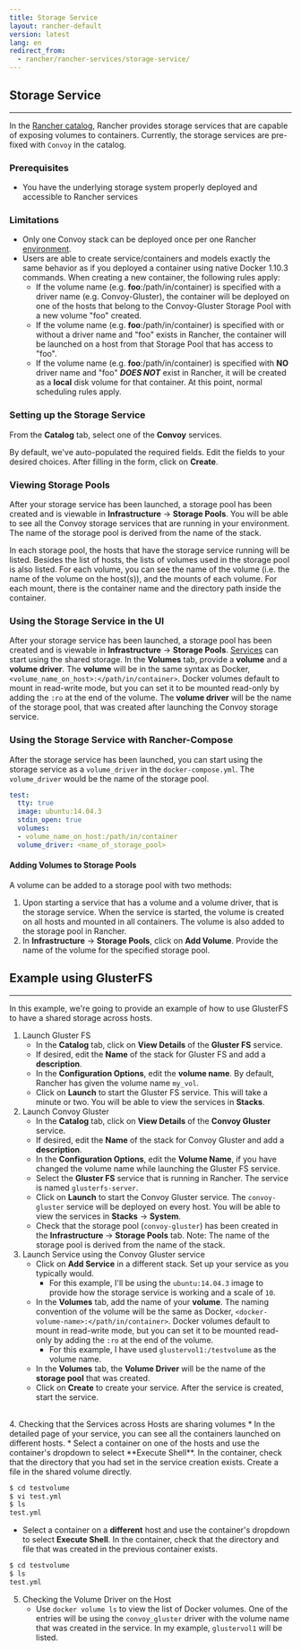 ```yaml
---
title: Storage Service
layout: rancher-default
version: latest
lang: en
redirect_from:
  - rancher/rancher-services/storage-service/
---
```


## Storage Service
---

In the [Rancher catalog]({{site.baseurl}}/rancher/{{page.version}}/{{page.lang}}/catalog/), Rancher provides storage services that are capable of exposing volumes to containers. Currently, the storage services are pre-fixed with `Convoy` in the catalog. 

### Prerequisites
* You have the underlying storage system properly deployed and accessible to Rancher services

### Limitations

* Only one Convoy stack can be deployed once per one Rancher [environment]({{site.baseurl}}/rancher/{{page.version}}/{{page.lang}}/configuration/environments/). 
* Users are able to create service/containers and models exactly the same behavior as if you deployed a container using native Docker 1.10.3 commands. When creating a new container, the following rules apply:
    * If the volume name  (e.g. __foo__:/path/in/container) is specified with a driver name (e.g. Convoy-Gluster), the container will be deployed on one of the hosts that belong to the Convoy-Gluster Storage Pool with a new volume "foo" created.
    * If the volume name (e.g. __foo__:/path/in/container) is specified with or without a driver name and "foo" exists in Rancher, the container will be launched on a host from that Storage Pool that has access to "foo".
    * If the volume name  (e.g. __foo__:/path/in/container) is specified with __NO__ driver name and "foo" __*DOES NOT*__ exist in Rancher, it will be created as a __local__ disk volume for that container.  At this point, normal scheduling rules apply. 

### Setting up the Storage Service

From the **Catalog** tab, select one of the **Convoy** services. 

By default, we've auto-populated the required fields. Edit the fields to your desired choices. After filling in the form, click on **Create**. 

### Viewing Storage Pools

After your storage service has been launched, a storage pool has been created and is viewable in **Infrastructure** -> **Storage Pools**. You will be able to see all the Convoy storage services that are running in your environment. The name of the storage pool is derived from the name of the stack.

In each storage pool, the hosts that have the storage service running will be listed. Besides the list of hosts, the lists of volumes used in the storage pool is also listed. For each volume, you can see the name of the volume (i.e. the name of the volume on the host(s)), and the mounts of each volume. For each mount, there is the container name and the directory path inside the container. 

### Using the Storage Service in the UI  

After your storage service has been launched, a storage pool has been created and is viewable in **Infrastructure** -> **Storage Pools**. [Services]({{site.baseurl}}/rancher/{{page.version}}/{{page.lang}}/rancher-ui/applications/stacks/adding-services/) can start using the shared storage. In the **Volumes** tab, provide a **volume** and a **volume driver**. The **volume** will be in the same syntax as Docker, `<volume_name_on_host>:</path/in/container>`. Docker volumes default to mount in read-write mode, but you can set it to be mounted read-only by adding the `:ro` at the end of the volume. The **volume driver** will be the name of the storage pool, that was created after launching the Convoy storage service. 

### Using the Storage Service with Rancher-Compose

After the storage service has been launched, you can start using the storage service as a `volume_driver` in the `docker-compose.yml`. The `volume_driver` would be the name of the storage pool.

```yaml
test:
  tty: true
  image: ubuntu:14.04.3
  stdin_open: true
  volumes:
  - volume_name_on_host:/path/in/container
  volume_driver: <name_of_storage_pool>
```

#### Adding Volumes to Storage Pools

A volume can be added to a storage pool with two methods:

1. Upon starting a service that has a volume and a volume driver, that is the storage service. When the service is started, the volume is created on all hosts and mounted in all containers. The volume is also added to the storage pool in Rancher.
2. In **Infrastructure** -> **Storage Pools**, click on **Add Volume**. Provide the name of the volume for the specified storage pool. 

## Example using GlusterFS
---

In this example, we're going to provide an example of how to use GlusterFS to have a shared storage across hosts.

1. Launch Gluster FS
   * In the **Catalog** tab, click on **View Details** of the **Gluster FS** service.
   * If desired, edit the **Name** of the stack for Gluster FS and add a **description**.
   * In the **Configuration Options**, edit the **volume name**. By default, Rancher has given the volume name `my_vol`. 
   * Click on **Launch** to start the Gluster FS service. This will take a minute or two. You will be able to view the services in **Stacks**.
2. Launch Convoy Gluster
   * In the **Catalog** tab, click on **View Details** of the **Convoy Gluster** service.  
   * If desired, edit the **Name** of the stack for Convoy Gluster and add a **description**.
   * In the **Configuration Options**, edit the **Volume Name**, if you have changed the volume name while launching the Gluster FS service.
   * Select the **Gluster FS** service that is running in Rancher. The service is named `glusterfs-server`. 
   * Click on **Launch** to start the Convoy Gluster service. The `convoy-gluster` service will be deployed on every host. You will be able to view the services in **Stacks** -> **System**.
   * Check that the storage pool (`convoy-gluster`) has been created in the **Infrastructure** -> **Storage Pools** tab. Note: The name of the storage pool is derived from the name of the stack.
3. Launch Service using the Convoy Gluster service
   * Click on **Add Service** in a different stack. Set up your service as you typically would. 
        * For this example, I'll be using the `ubuntu:14.04.3` image to provide how the storage service is working and a scale of `10`.
   * In the **Volumes** tab, add the name of your **volume**. The naming convention of the volume will be the same as Docker, `<docker-volume-name>:</path/in/container>`. Docker volumes default to mount in read-write mode, but you can set it to be mounted read-only by adding the `:ro` at the end of the volume.
        * For this example, I have used `glustervol1:/testvolume` as the volume name.
   * In the **Volumes** tab, the **Volume Driver** will be the name of the **storage pool** that was created. 
   * Click on **Create** to create your service. After the service is created, start the service.
<br>
4. Checking that the Services across Hosts are sharing volumes
   * In the detailed page of your service, you can see all the containers launched on different hosts.
   * Select a container on one of the hosts and use the container's dropdown to select **Execute Shell**. In the container, check that the directory that you had set in the service creation exists. Create a file in the shared volume directly. 
        
   ```bash
   $ cd testvolume
   $ vi test.yml
   $ ls
   test.yml
   ```
   * Select a container on a **different** host and use the container's dropdown to select **Execute Shell**. In the container, check that the directory and file that was created in the previous container exists. 
        
   ```bash
   $ cd testvolume
   $ ls
   test.yml
   ```
5. Checking the Volume Driver on the Host
   * Use `docker volume ls` to view the list of Docker volumes. One of the entries will be using the `convoy_gluster` driver with the volume name that was created in the service. In my example, `glustervol1` will be listed. 

